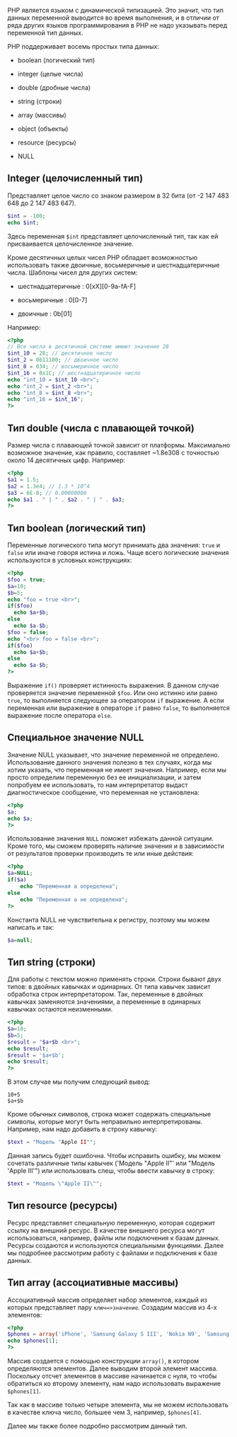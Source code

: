 PHP является языком с динамической типизацией. Это значит, что тип данных переменной выводится во время выполнения, и в отличии от ряда других языков программирования в PHP не надо указывать перед переменной тип данных.

PHP поддерживает восемь простых типа данных:

- boolean (логический тип)

- integer (целые числа)

- double (дробные числа)

- string (строки)

- array (массивы)

- object (объекты)

- resource (ресурсы)

- NULL

## Integer (целочисленный тип)

Представляет целое число со знаком размером в 32 бита (от -2 147 483 648 до 2 147 483 647).

```php
$int = -100;
echo $int;
```

Здесь переменная `$int` представляет целочисленный тип, так как ей присваивается целочисленное значение.

Кроме десятичных целых чисел PHP обладает возможностью использовать также двоичные, восьмеричные и шестнадцатеричные числа. Шаблоны чисел для других систем:

- шестнадцатеричные : 0[xX][0-9a-fA-F]

- восьмеричные : 0[0-7]

- двоичные : 0b[01]

Например:

```php
<?php
// Все числа в десятичной системе имеют значение 28
$int_10 = 28; // десятичное число
$int_2 = 0b11100; // двоичное число
$int_8 = 034; // восьмеричное число
$int_16 = 0x1C; // шестнадцатеричное число
echo "int_10 = $int_10 <br>"; 
echo "int_2 = $int_2 <br>"; 
echo "int_8 = $int_8 <br>";  
echo "int_16 = $int_16";
?>
```

## Тип double (числа с плавающей точкой)

Размер числа с плавающей точкой зависит от платформы. Максимально возможное значение, как правило, составляет ~1.8e308 с точностью около 14 десятичных цифр. Например:

```php
<?php
$a1 = 1.5; 
$a2 = 1.3e4; // 1.3 * 10^4 
$a3 = 6E-8; // 0.00000006
echo $a1 . " | " . $a2 . " | " . $a3;
?>
```

## Тип boolean (логический тип)

Переменные логического типа могут принимать два значения: `true` и `false` или иначе говоря истина и ложь. Чаще всего логические значения используются в условных конструкциях:

```php
<?php
$foo = true;
$a=10;
$b=5;
echo "foo = true <br>";
if($foo)
  echo $a+$b;
else
  echo $a-$b;
$foo = false;
echo "<br> foo = false <br>";
if($foo)
  echo $a+$b;
else
  echo $a-$b;
?>
```

Выражение `if()` проверяет истинность выражения. В данном случае проверяется значение переменной `$foo`. Или оно истинно или равно `true`, то выполняется следующее за оператором `if` выражение. А если переменная или выражение в операторе `if` равно `false`, то выполняется выражение после оператора `else`.

## Специальное значение NULL

Значение NULL указывает, что значение переменной не определено. Использование данного значения полезно в тех случаях, когда мы хотим указать, что переменная не имеет значения. Например, если мы просто определим переменную без ее инициализации, и затем попробуем ее использовать, то нам интерпретатор выдаст диагностическое сообщение, что переменная не установлена:

```php
<?php
$a;
echo $a;
?>
```

Использование значения `NULL` поможет избежать данной ситуации. Кроме того, мы сможем проверять наличие значения и в зависимости от результатов проверки производить те или иные действия:

```php
<?php
$a=NULL;
if($a)
    echo "Переменная a определена";
else
    echo "Переменная a не определена";
?>
```

Константа NULL не чувствительна к регистру, поэтому мы можем написать и так:

```php
$a=null;
```

## Тип string (строки)

Для работы с текстом можно применять строки. Строки бывают двух типов: в двойных кавычках и одинарных. От типа кавычек зависит обработка строк интерпретатором. Так, переменные в двойных кавычках заменяются значениями, а переменные в одинарных кавычках остаются неизменными.

```php
<?php
$a=10;
$b=5;
$result = "$a+$b <br>";
echo $result;
$result = '$a+$b';
echo $result;
?>
```

В этом случае мы получим следующий вывод:

```doc
10+5 
$a+$b
```

Кроме обычных символов, строка может содержать специальные символы, которые могут быть неправильно интерпретированы. Например, нам надо добавить в строку кавычку:

```php
$text = "Модель "Apple II"";
```

Данная запись будет ошибочна. Чтобы исправить ошибку, мы можем сочетать различные типы кавычек ('Модель "Apple II"' или "Модель 'Apple III'") или использовать слеш, чтобы ввести кавычку в строку:

```php
$text = "Модель \"Apple II\"";
```

## Тип resource (ресурсы)

Ресурс представляет специальную переменную, которая содержит ссылку на внешний ресурс. В качестве внешнего ресурса могут использоваться, например, файлы или подключения к базам данных. Ресурсы создаются и используются специальными функциями. Далее мы подробнее рассмотрим работу с файлами и подключения к базе данных.

## Тип array (ассоциативные массивы)

Ассоциативный массив определяет набор элементов, каждый из которых представляет пару `ключ=>значение`. Создадим массив из 4-х элементов:

```php
<?php
$phones = array('iPhone', 'Samsung Galaxy S III', 'Nokia N9', 'Samsung ACE II');
echo $phones[1];
?>
```

Массив создается с помощью конструкции `array()`, в котором определяются элементов. Далее выводим второй элемент массива. Поскольку отсчет элементов в массиве начинается с нуля, то чтобы обратиться ко второму элементу, нам надо использовать выражение `$phones[1]`.

Так как в массиве только четыре элемента, мы не можем использовать в качестве ключа число, большее чем 3, например, `$phones[4]`.

Далее мы также более подробно рассмотрим данный тип.